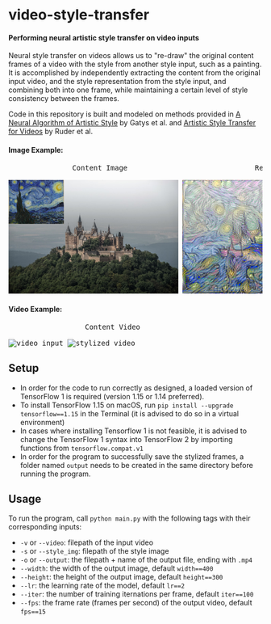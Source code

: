 # **video-style-transfer**
#### Performing neural artistic style transfer on video inputs

Neural style transfer on videos allows us to "re-draw" the original content frames of a video with the style from another style input, such as a painting. It is accomplished by independently extracting the content from the original input video, and the style representation from the style input, and combining both into one frame, while maintaining a certain level of style consistency between the frames.

Code in this repository is built and modeled on methods provided in [A Neural Algorithm of Artistic Style](https://arxiv.org/pdf/1508.06576.pdf) by Gatys et al. and [Artistic Style Transfer for Videos](https://arxiv.org/pdf/1604.08610.pdf) by Ruder et al.

#### Image Example:
<pre>               Content Image                              Result

<img src="./demo/castle_starry.png" alt="castle image" width="337" height="225"> <img src="./stylized images/castle_starry_300.png" alt="result" width="300" height="225">
</pre>

#### Video Example:
<pre>                  Content Video                                  Result

<img src="./demo/sintel_starry.gif" alt="video input" width="400" height="225"> <img src="./stylized video/sintel_starry_100_20.gif" alt="stylized video" width="300" height="225">
</pre>
## Setup 
- In order for the code to run correctly as designed, a loaded version of TensorFlow 1 is required (version 1.15 or 1.14 preferred).
- To install TensorFlow 1.15 on macOS, run `pip install --upgrade tensorflow==1.15` in the Terminal (it is advised to do so in a virtual environment)
- In cases where installing Tensorflow 1 is not feasible, it is advised to change the TensorFlow 1 syntax into TensorFlow 2 by importing functions from `tensorflow.compat.v1`
- In order for the program to successfully save the stylized frames, a folder named `output` needs to be created in the same directory before running the program. 

## Usage
To run the program, call `python main.py` with the following tags with their corresponding inputs:
- `-v` or `--video`: filepath of the input video
- `-s` or `--style_img`: filepath of the style image
- `-o` or `--output`: the filepath + name of the output file, ending with `.mp4`
- `--width`: the width of the output image, default `width==400`
- `--height`: the height of the output image, default `height==300`
- `--lr`: the learning rate of the model, default `lr==2`
- `--iter`: the number of training iternations per frame, default `iter==100`
- `--fps`: the frame rate (frames per second) of the output video, default `fps==15`
